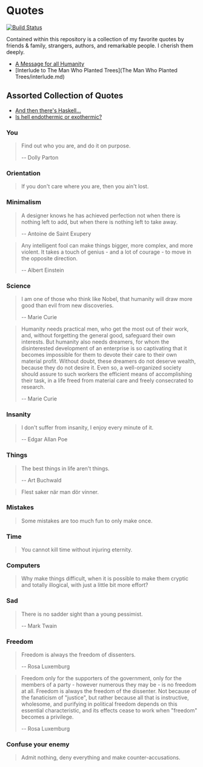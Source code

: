 # Quotes

[![Build Status](https://travis-ci.org/mewmew/quotes.svg?branch=master)](https://travis-ci.org/mewmew/quotes)

Contained within this repository is a collection of my favorite quotes by
friends & family, strangers, authors, and remarkable people. I cherish them
deeply.

* [A Message for all Humanity](https://raw.githubusercontent.com/mewmew/quotes/master/A%20Message%20for%20all%20Humanity/message.pdf)
* [Interlude to The Man Who Planted Trees](The Man Who Planted Trees/interlude.md)

## Assorted Collection of Quotes

* [And then there's Haskell...](haskell.md)
* [Is hell endothermic or exothermic?](hell.md)

### You

> Find out who you are, and do it on purpose.
>
> -- Dolly Parton

### Orientation

> If you don't care where you are, then you ain't lost.

### Minimalism

> A designer knows he has achieved perfection not when there is nothing left to add, but when there is nothing left to take away.
>
> -- Antoine de Saint Exupery

> Any intelligent fool can make things bigger, more complex, and more violent. It takes a touch of genius - and a lot of courage - to move in the opposite direction.
>
> -- Albert Einstein

### Science

> I am one of those who think like Nobel, that humanity will draw more good than evil from new discoveries.
>
> -- Marie Curie

> Humanity needs practical men, who get the most out of their work, and, without forgetting the general good, safeguard their own interests. But humanity also needs dreamers, for whom the disinterested development of an enterprise is so captivating that it becomes impossible for them to devote their care to their own material profit. Without doubt, these dreamers do not deserve wealth, because they do not desire it. Even so, a well-organized society should assure to such workers the efficient means of accomplishing their task, in a life freed from material care and freely consecrated to research.
>
> -- Marie Curie

### Insanity

> I don't suffer from insanity, I enjoy every minute of it.
>
> -- Edgar Allan Poe

### Things

> The best things in life aren't things.
>
> -- Art Buchwald

> Flest saker när man dör vinner.

### Mistakes

> Some mistakes are too much fun to only make once.

### Time

> You cannot kill time without injuring eternity.

### Computers

> Why make things difficult, when it is possible to make them cryptic and totally illogical, with just a little bit more effort?

### Sad

> There is no sadder sight than a young pessimist.
>
> -- Mark Twain

### Freedom

> Freedom is always the freedom of dissenters.
>
> -- Rosa Luxemburg

> Freedom only for the supporters of the government, only for the members of a party - however numerous they may be - is no freedom at all. Freedom is always the freedom of the dissenter. Not because of the fanaticism of "justice", but rather because all that is instructive, wholesome, and purifying in political freedom depends on this essential characteristic, and its effects cease to work when "freedom" becomes a privilege.
>
> -- Rosa Luxemburg

### Confuse your enemy

> Admit nothing, deny everything and make counter-accusations.
